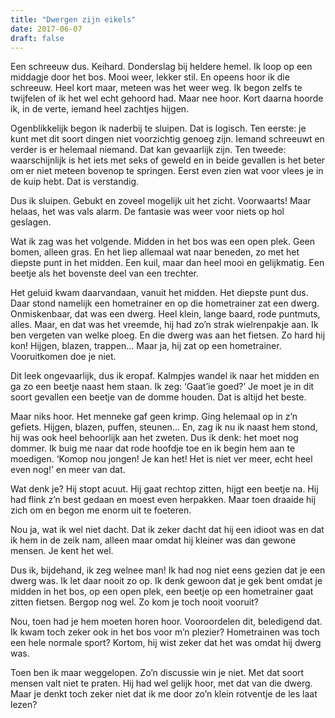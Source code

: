 ```yaml
---
title: "Dwergen zijn eikels"
date: 2017-06-07
draft: false
---
```


Een schreeuw dus. Keihard. Donderslag bij heldere hemel. Ik loop op een middagje door het bos. Mooi weer, lekker stil. En opeens hoor ik die schreeuw. Heel kort maar, meteen was het weer weg. Ik begon zelfs te twijfelen of ik het wel echt gehoord had. Maar nee hoor. Kort daarna hoorde ik, in de verte, iemand heel zachtjes hijgen.<!-- more -->

Ogenblikkelijk begon ik naderbij te sluipen. Dat is logisch. Ten eerste: je kunt met dit soort dingen niet voorzichtig genoeg zijn. Iemand schreeuwt en verder is er helemaal niemand. Dat kan gevaarlijk zijn. Ten tweede: waarschijnlijk is het iets met seks of geweld en in beide gevallen is het beter om er niet meteen bovenop te springen. Eerst even zien wat voor vlees je in de kuip hebt. Dat is verstandig.

Dus ik sluipen. Gebukt en zoveel mogelijk uit het zicht. Voorwaarts! Maar helaas, het was vals alarm. De fantasie was weer voor niets op hol geslagen.

Wat ik zag was het volgende. Midden in het bos was een open plek. Geen bomen, alleen gras. En het liep allemaal wat naar beneden, zo met het diepste punt in het midden. Een kuil, maar dan heel mooi en gelijkmatig. Een beetje als het bovenste deel van een trechter.

Het geluid kwam daarvandaan, vanuit het midden. Het diepste punt dus. Daar stond namelijk een hometrainer en op die hometrainer zat een dwerg. Onmiskenbaar, dat was een dwerg. Heel klein, lange baard, rode puntmuts, alles. Maar, en dat was het vreemde, hij had zo’n strak wielrenpakje aan. Ik ben vergeten van welke ploeg. En die dwerg was aan het fietsen. Zo hard hij kon! Hijgen, blazen, trappen... Maar ja, hij zat op een hometrainer. Vooruitkomen doe je niet.

Dit leek ongevaarlijk, dus ik eropaf. Kalmpjes wandel ik naar het midden en ga zo een beetje naast hem staan. Ik zeg: ‘Gaat’ie goed?’ Je moet je in dit soort gevallen een beetje van de domme houden. Dat is altijd het beste.

Maar niks hoor. Het menneke gaf geen krimp. Ging helemaal op in z’n gefiets. Hijgen, blazen, puffen, steunen... En, zag ik nu ik naast hem stond, hij was ook heel behoorlijk aan het zweten. Dus ik denk: het moet nog dommer. Ik buig me naar dat rode hoofdje toe en ik begin hem aan te moedigen. ‘Komop nou jongen! Je kan het! Het is niet ver meer, echt heel even nog!’ en meer van dat.

Wat denk je? Hij stopt acuut. Hij gaat rechtop zitten, hijgt een beetje na. Hij had flink z’n best gedaan en moest even herpakken. Maar toen draaide hij zich om en begon me enorm uit te foeteren.

Nou ja, wat ik wel niet dacht. Dat ik zeker dacht dat hij een idioot was en dat ik hem in de zeik nam, alleen maar omdat hij kleiner was dan gewone mensen. Je kent het wel.

Dus ik, bijdehand, ik zeg welnee man! Ik had nog niet eens gezien dat je een dwerg was. Ik let daar nooit zo op. Ik denk gewoon dat je gek bent omdat je midden in het bos, op een open plek, een beetje op een hometrainer gaat zitten fietsen. Bergop nog wel. Zo kom je toch nooit vooruit?

Nou, toen had je hem moeten horen hoor. Vooroordelen dit, beledigend dat. Ik kwam toch zeker ook in het bos voor m’n plezier? Hometrainen was toch een hele normale sport? Kortom, hij wist zeker dat het was omdat hij dwerg was.

Toen ben ik maar weggelopen. Zo’n discussie win je niet. Met dat soort mensen valt niet te praten. Hij had wel gelijk hoor, met dat van die dwerg. Maar je denkt toch zeker niet dat ik me door zo’n klein rotventje de les laat lezen? 
